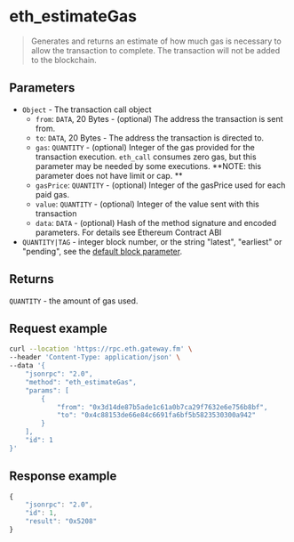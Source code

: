 # eth_estimateGas


> Generates and returns an estimate of how much gas is necessary to allow the transaction to complete. The transaction will not be added to the blockchain.


## Parameters

- `Object` - The transaction call object
  - `from`: `DATA`, 20 Bytes - (optional) The address the transaction is sent from.
  - `to`: `DATA`, 20 Bytes - The address the transaction is directed to.
  - `gas`: `QUANTITY` - (optional) Integer of the gas provided for the transaction execution. `eth_call` consumes zero gas, but this parameter may be needed by some executions. \*\*NOTE: this parameter does not have limit or cap. \*\*
  - `gasPrice`: `QUANTITY` - (optional) Integer of the gasPrice used for each paid gas.
  - `value`: `QUANTITY` - (optional) Integer of the value sent with this transaction
  - `data`: `DATA` - (optional) Hash of the method signature and encoded parameters. For details see Ethereum Contract ABI
- `QUANTITY|TAG` - integer block number, or the string "latest", "earliest" or "pending", see the [default block parameter](https://eth.wiki/json-rpc/API#the-default-block-parameter).

## Returns

`QUANTITY` - the amount of gas used.

## **Request example**

```bash
curl --location 'https://rpc.eth.gateway.fm' \
--header 'Content-Type: application/json' \
--data '{
    "jsonrpc": "2.0",
    "method": "eth_estimateGas",
    "params": [
        {
            "from": "0x3d14de87b5ade1c61a0b7ca29f7632e6e756b8bf",
            "to": "0x4c88153de66e84c6691fa6bf5b5823530300a942"
        }
    ],
    "id": 1
}'
```

## **Response example**

```javascript
{
    "jsonrpc": "2.0",
    "id": 1,
    "result": "0x5208"
}
```